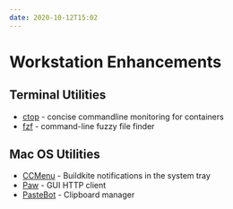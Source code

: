 ```yaml
---
date: 2020-10-12T15:02
---
```


# Workstation Enhancements 

## Terminal Utilities
- [ctop](https://ctop.sh) - concise commandline monitoring for containers
- [fzf](https://github.com/junegunn/fzf) - command-line fuzzy file finder

## Mac OS Utilities
- [CCMenu](http://ccmenu.org/) - Buildkite notifications in the system tray
- [Paw](https://luckymarmot.com/paw) - GUI HTTP client
- [PasteBot](https://tapbots.com/pastebot/) - Clipboard manager

